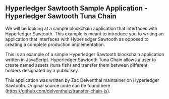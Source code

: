 ## Hyperledger Sawtooth Sample Application - Hyperledger Sawtooth Tuna Chain 

We will be looking at a sample blockchain application that interfaces with Hyperledger Sawtooth. This example is meant to introduce you to writing an application that interfaces with Hyperledger Sawtooth as opposed to creating a complete production implementation. 

This is an example of a simple Hyperledger Sawtooth blockchain application written in JavaScript. Hyperledger Sawtooth Tuna Chain allows a user to create named assets (tuna fish) and transfer them between different holders designated by a public key. 

This application was written by Zac Delventhal maintainer on Hyperledger Sawtooth. Original source code can be found here (https://github.com/delventhalz/transfer-chain-js).